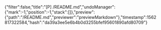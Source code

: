 {"filter":false,"title":"[P] /README.md","undoManager":{"mark":-1,"position":-1,"stack":[]},"preview":{"path":"/README.md","previewer":"previewMarkdown"},"timestamp":1562817322584,"hash":"da39a3ee5e6b4b0d3255bfef95601890afd80709"}
